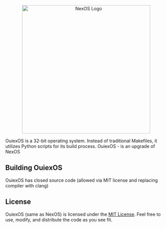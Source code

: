 <p align="center">
  <img src="nexlogo.png" alt="NexOS Logo" width="400">
</p>

OuiexOS is a 32-bit operating system. Instead of traditional Makefiles, it utilizes Python scripts for its build process. OuiexOS - is an upgrade of NexOS

## Building OuiexOS

OuiexOS has closed source code (allowed via MIT license and replacing compiler with clang)

## License

OuiexOS (same as NexOS) is licensed under the [MIT License](LICENSE). Feel free to use, modify, and distribute the code as you see fit.
